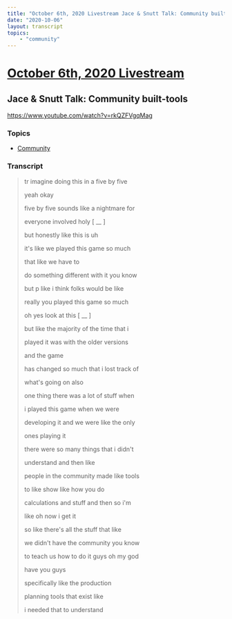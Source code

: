 ```yaml
---
title: "October 6th, 2020 Livestream Jace & Snutt Talk: Community built-tools"
date: "2020-10-06"
layout: transcript
topics:
    - "community"
---
```

# [October 6th, 2020 Livestream](../2020-10-06.md)
## Jace & Snutt Talk: Community built-tools
https://www.youtube.com/watch?v=rkQZFVgqMag

### Topics
* [Community](../topics/community.md)

### Transcript

> tr imagine doing this in a five by five
> 
> yeah okay
> 
> five by five sounds like a nightmare for
> 
> everyone involved holy [ __ ]
> 
> but honestly like this is uh
> 
> it's like we played this game so much
> 
> that like we have to
> 
> do something different with it you know
> 
> but p like i think folks would be like
> 
> really you played this game so much
> 
> oh yes look at this [ __ ]
> 
> but like the majority of the time that i
> 
> played it was with the older versions
> 
> and the game
> 
> has changed so much that i lost track of
> 
> what's going on also
> 
> one thing there was a lot of stuff when
> 
> i played this game when we were
> 
> developing it and we were like the only
> 
> ones playing it
> 
> there were so many things that i didn't
> 
> understand and then like
> 
> people in the community made like tools
> 
> to like show like how you do
> 
> calculations and stuff and then so i'm
> 
> like oh now i get it
> 
> so like there's all the stuff that like
> 
> we didn't have the community you know
> 
> to teach us how to do it guys oh my god
> 
> have you guys
> 
> specifically like the production
> 
> planning tools that exist like
> 
> i needed that to understand
> 

